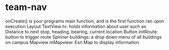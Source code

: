 # team-nav
onCreate() is  your programs main function, and is the first function ran upon execution
Layout
TextView tv: holds information about user such as Distance to next stop, heading, bearing, current location
Button initRoute: button to trigger route
Spinner buildings: a drop down menu of all buildings on campus
Mapview mMapview: Esri Map to display information